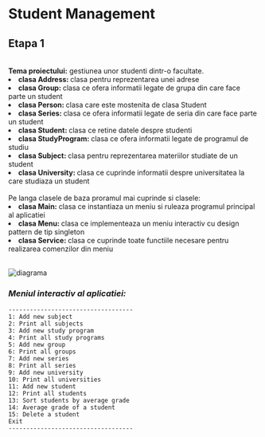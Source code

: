 <h1> Student Management </h1> 
<h2>Etapa 1</h2>
</br>
<b>Tema proiectului:</b> gestiunea unor studenti dintr-o facultate.
<li><b>clasa Address: </b>clasa pentru reprezentarea unei adrese</li>
<li><b>clasa Group: </b>clasa ce ofera informatii legate de grupa din care face parte un student </li>
<li><b>clasa Person: </b>clasa care este mostenita de clasa Student</li>
<li><b>clasa Series: </b>clasa ce ofera informatii legate de seria din care face parte un student</li>
<li><b>clasa Student: </b>clasa ce retine datele despre studenti</li>
<li><b>clasa StudyProgram: </b>clasa ce ofera informatii legate de programul de studiu</li>
<li><b>clasa Subject: </b>clasa pentru reprezentarea materiilor studiate de un student</li>
<li><b>clasa University: </b>clasa ce cuprinde informatii despre universitatea la care studiaza un student</li>
<br/>
Pe langa clasele de baza proramul mai cuprinde si clasele:
<li><b>clasa Main: </b>clasa ce instantiaza un meniu si ruleaza programul principal al aplicatiei</li>
<li><b>clasa Menu: </b>clasa ce implementeaza un meniu interactiv cu design pattern de tip singleton</li>
<li><b>clasa Service: </b>clasa ce cuprinde toate functiile necesare pentru realizarea comenzilor din meniu</li>
</br>

![diagrama](diagrama(1).jpg)

### *Meniul interactiv al aplicatiei:*
```[python]
-----------------------------------
1: Add new subject
2: Print all subjects
3: Add new study program
4: Print all study programs
5: Add new group
6: Print all groups
7: Add new series
8: Print all series
9: Add new university
10: Print all universities
11: Add new student
12: Print all students
13: Sort students by average grade
14: Average grade of a student
15: Delete a student
Exit
-----------------------------------
```
